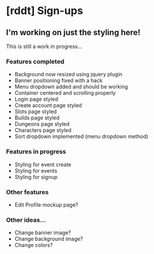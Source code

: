 # [rddt] Sign-ups
## I'm working on just the styling here!

This is still a work in progress...

### Features completed
* Background now resized using jquery plugin
* Banner positioning fixed with a hack
* Menu dropdown added and should be working
* Container centered and scrolling properly
* Login page styled
* Create account page styled
* Slots page styled
* Builds page styled
* Dungeons page styled
* Characters page styled
* Sort dropdown implemented (menu dropdown method)

### Features in progress
* Styling for event create
* Styling for events
* Styling for signup

### Other features
* Edit Profile mockup page?

### Other ideas...
* Change banner image?
* Change background image?
* Change colors?
